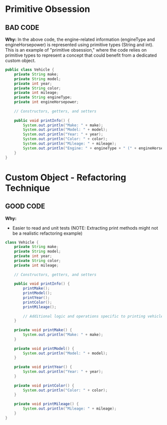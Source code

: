 # Primitive Obsession

## BAD CODE
**Why:**
In the above code, the engine-related information (engineType and engineHorsepower) is represented using primitive types (String and int). This is an example of "primitive obsession," where the code relies on primitive types to represent a concept that could benefit from a dedicated custom object.

```java
public class Vehicle {
    private String make;
    private String model;
    private int year;
    private String color;
    private int mileage;
    private String engineType;
    private int engineHorsepower;
    
    // Constructors, getters, and setters
    
    public void printInfo() {
        System.out.println("Make: " + make);
        System.out.println("Model: " + model);
        System.out.println("Year: " + year);
        System.out.println("Color: " + color);
        System.out.println("Mileage: " + mileage);
        System.out.println("Engine: " + engineType + " (" + engineHorsepower + " HP)");
    }
}
```

# Custom Object - Refactoring Technique

## GOOD CODE
**Why:**
- Easier to read and unit tests (NOTE: Extracting print methods might not be a realistic refactoring example)
```java
class Vehicle {
    private String make;
    private String model;
    private int year;
    private String color;
    private int mileage;
    
    // Constructors, getters, and setters
    
    public void printInfo() {
        printMake();
        printModel();
        printYear();
        printColor();
        printMileage();
        
        // Additional logic and operations specific to printing vehicle information
    }
    
    private void printMake() {
        System.out.println("Make: " + make);
    }
    
    private void printModel() {
        System.out.println("Model: " + model);
    }
    
    private void printYear() {
        System.out.println("Year: " + year);
    }
    
    private void printColor() {
        System.out.println("Color: " + color);
    }
    
    private void printMileage() {
        System.out.println("Mileage: " + mileage);
    }
}
```
